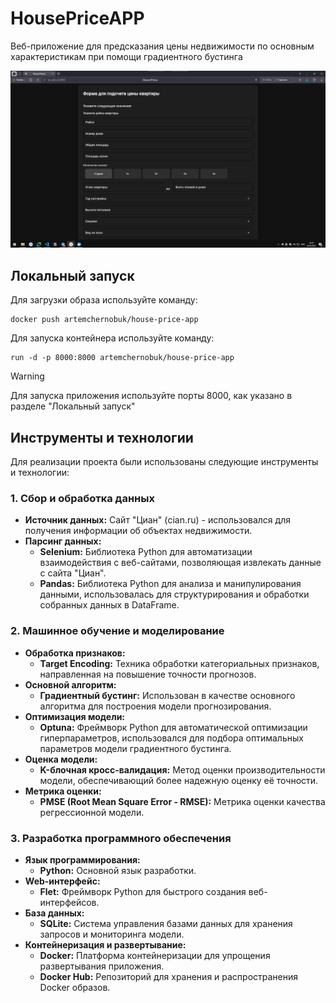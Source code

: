 # HousePriceAPP
Веб-приложение для предсказания цены недвижимости по основным характеристикам при помощи градиентного бустинга

![Screenshot of a comment on a GitHub issue showing an image, added in the Markdown, of an Octocat smiling and raising a tentacle.](./preview/desktop.png)
## Локальный запуск
Для загрузки образа используйте команду:
```
docker push artemchernobuk/house-price-app
```
Для запуска контейнера используйте команду:
```
run -d -p 8000:8000 artemchernobuk/house-price-app
```
> [!WARNING]
> Для запуска приложения используйте порты 8000, как указано в разделе "Локальный запуск"

## Инструменты и технологии

Для реализации проекта были использованы следующие инструменты и технологии:

### 1. Сбор и обработка данных

*   **Источник данных:** Сайт "Циан" (cian.ru) - использовался для получения информации об объектах недвижимости.
*   **Парсинг данных:**
    *   **Selenium:**  Библиотека Python для автоматизации взаимодействия с веб-сайтами, позволяющая извлекать данные с сайта "Циан".
    *   **Pandas:**  Библиотека Python для анализа и манипулирования данными, использовалась для структурирования и обработки собранных данных в DataFrame.

### 2. Машинное обучение и моделирование

*   **Обработка признаков:**
    *   **Target Encoding:**  Техника обработки категориальных признаков, направленная на повышение точности прогнозов.
*   **Основной алгоритм:**
    *   **Градиентный бустинг:**  Использован в качестве основного алгоритма для построения модели прогнозирования.
*   **Оптимизация модели:**
    *   **Optuna:**  Фреймворк Python для автоматической оптимизации гиперпараметров, использовался для подбора оптимальных параметров модели градиентного бустинга.
*   **Оценка модели:**
    *   **K-блочная кросс-валидация:**  Метод оценки производительности модели, обеспечивающий более надежную оценку её точности.
*   **Метрика оценки:**
    *   **PMSE (Root Mean Square Error - RMSE):**  Метрика оценки качества регрессионной модели.

### 3. Разработка программного обеспечения

*   **Язык программирования:**
    *   **Python:**  Основной язык разработки.
*   **Web-интерфейс:**
    *   **Flet:**  Фреймворк Python для быстрого создания веб-интерфейсов.
*   **База данных:**
    *   **SQLite:**  Система управления базами данных для хранения запросов и мониторинга модели.
*   **Контейнеризация и развертывание:**
    *   **Docker:**  Платформа контейнеризации для упрощения развертывания приложения.
    *   **Docker Hub:**  Репозиторий для хранения и распространения Docker образов.
